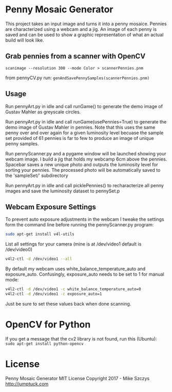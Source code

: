 Penny Mosaic Generator
======================

This project takes an input image and turns it into a penny mosaice. Pennies are characterized using a webcam and a jig. An image of each penny is saved and can be used to show a graphic representation of what an actual build will look like.

Grab pennies from a scanner with OpenCV
---------------------------------------

```scanimage --resolution 300 --mode Color > scannerPennies.pnm```

from pennyCV.py run:
```genAndSavePennySamples(scannerPennies.pnm)```

Usage
-----

Run pennyArt.py in idle and call runGame() to generate the demo image of Gustav Mahler as greyscale circles.

Run pennyArt.py in idle and call runGame(usePennies=True) to generate the demo image of Gustav Mahler in pennies. Note that this uses the same penny over and over again for a given luminosity level becuase the sample set provided of 61 pennies is far to few to produce an image of unique penny samples.

Run pennyScanner.py and a pygame window will be launched showing your webcam image. I build a jig that holds my webcamp 6cm above the pennies. Spacebar saves a new unique photo and outputs the luminosity level for sorting your pennies. The processed photo will be automatically saved to the 'sampleSet/' subdirectory

Run pennyArt.py in idle and call picklePennies() to recharacterize all penny images and save the luminosity dataset to pennySet.p

Webcam Exposure Settings
------------------------

To prevent auto exposure adjustments in the webcam I tweake the settings form the command line before running the pennyScanner.py program:

```bash
sudo apt-get install v4l-utils
```
List all settings for your camera (mine is at /dev/video1 default is /dev/video0)

```bash
v4l2-ctl -d /dev/video1 --all
```

By default my webcam uses white_balance_temperature_auto and exposure_auto. Confusingly, exposure_auto needs to be set to 1 for manual mode:

```bash
v4l2-ctl -d /dev/video1 -c white_balance_temperature_auto=0
v4l2-ctl -d /dev/video1 -c exposure_auto=1
```

Just be sure to set these values back when done scanning.

OpenCV for Python
=================
If you get a message that the cv2 library is not found, run this (Ubuntu):
```sudo apt-get install python-opencv```


License
=======

Penny Mosaic Generator
MIT License
Copyright 2017 - Mike Szczys
http://jumptuck.com
